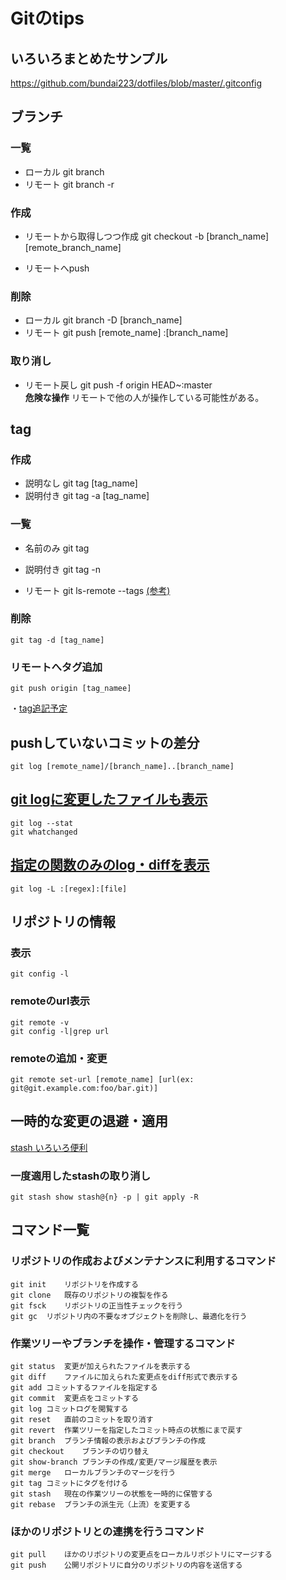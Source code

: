 Gitのtips
============

## いろいろまとめたサンプル
https://github.com/bundai223/dotfiles/blob/master/.gitconfig 

## ブランチ
### 一覧
+ ローカル
        git branch
+ リモート
        git branch -r

### 作成
+ リモートから取得しつつ作成
        git checkout -b [branch_name] [remote_branch_name]

+ リモートへpush

### 削除
+ ローカル
        git branch -D [branch_name]
+ リモート
        git push [remote_name] :[branch_name]

### 取り消し
+ リモート戻し
        git push -f origin HEAD~:master  
**危険な操作** リモートで他の人が操作している可能性がある。

## tag
### 作成
+ 説明なし
        git tag [tag_name]
+ 説明付き
        git tag -a [tag_name]

### 一覧
+ 名前のみ
        git tag
+ 説明付き
        git tag -n

+ リモート
        git ls-remote --tags [(参考)][remote]

### 削除
    git tag -d [tag_name]

### リモートへタグ追加
    git push origin [tag_namee]

・[tag追記予定](http://at-aka.blogspot.jp/2009/02/git.html)

## pushしていないコミットの差分
    git log [remote_name]/[branch_name]..[branch_name]

## [git logに変更したファイルも表示][log_withfile]
    git log --stat
    git whatchanged

## [指定の関数のみのlog・diffを表示][log_func]
    git log -L :[regex]:[file]

##  リポジトリの情報
###  表示
    git config -l
###  remoteのurl表示
    git remote -v
    git config -l|grep url
###  remoteの追加・変更
    git remote set-url [remote_name] [url(ex: git@git.example.com:foo/bar.git)]

## 一時的な変更の退避・適用
[stash いろいろ便利][stash_exp]

### 一度適用したstashの取り消し
    git stash show stash@{n} -p | git apply -R

## コマンド一覧
### リポジトリの作成およびメンテナンスに利用するコマンド
    git init	リポジトリを作成する
    git clone	既存のリポジトリの複製を作る
    git fsck	リポジトリの正当性チェックを行う
    git gc	リポジトリ内の不要なオブジェクトを削除し、最適化を行う
### 作業ツリーやブランチを操作・管理するコマンド
    git status	変更が加えられたファイルを表示する
    git diff	ファイルに加えられた変更点をdiff形式で表示する
    git add	コミットするファイルを指定する
    git commit	変更点をコミットする
    git log	コミットログを閲覧する
    git reset	直前のコミットを取り消す
    git revert	作業ツリーを指定したコミット時点の状態にまで戻す
    git branch	ブランチ情報の表示およびブランチの作成
    git checkout	ブランチの切り替え
    git show-branch	ブランチの作成/変更/マージ履歴を表示
    git merge	ローカルブランチのマージを行う
    git tag	コミットにタグを付ける
    git stash	現在の作業ツリーの状態を一時的に保管する
    git rebase	ブランチの派生元（上流）を変更する
### ほかのリポジトリとの連携を行うコマンド
    git pull	ほかのリポジトリの変更点をローカルリポジトリにマージする
    git push	公開リポジトリに自分のリポジトリの内容を送信する

<!-- URL -->
[remote]: http://renoiv.com/2012/08/06/git%E3%81%AE%E3%82%BF%E3%82%B0%E6%93%8D%E4%BD%9C%E3%82%B3%E3%83%9E%E3%83%B3%E3%83%89%E3%81%BE%E3%81%A8%E3%82%81/
[log_withfile]: http://yuroyoro.hatenablog.com/entry/20101008/1286531851
[log_func]: http://daretoku-unix.blogspot.jp/2014/02/gitgit-log-l.html?spref=tw
[stash_exp]: http://qiita.com/fukajun/items/41288806e4733cb9c342
